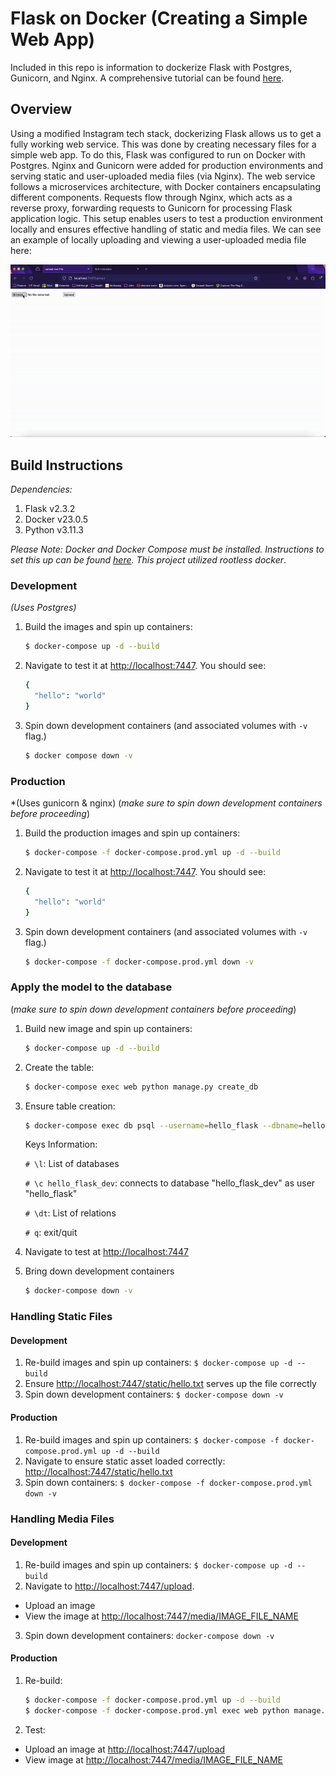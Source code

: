 # Flask on Docker (Creating a Simple Web App)
Included in this repo is information to dockerize Flask with Postgres, Gunicorn, and Nginx. A comprehensive tutorial can be found [here](https://testdriven.io/blog/dockerizing-flask-with-postgres-gunicorn-and-nginx/).     

## Overview
Using a modified Instagram tech stack, dockerizing Flask allows us to get a fully working web service. This was done by creating necessary files for a simple web app. To do this, Flask was configured to run on Docker with Postgres. Nginx and Gunicorn were added for production environments and serving static and user-uploaded media files (via Nginx). The web service follows a microservices architecture, with Docker containers encapsulating different components. Requests flow through Nginx, which acts as a reverse proxy, forwarding requests to Gunicorn for processing Flask application logic. This setup enables users to test a production environment locally and ensures effective handling of static and media files. We can see an example of locally uploading and viewing a user-uploaded media file here:

![Upload GIF](upload.gif)

## Build Instructions
*Dependencies:*
1. Flask v2.3.2
2. Docker v23.0.5
3. Python v3.11.3

*Please Note: Docker and Docker Compose must be installed. Instructions to set this up can be found [here](https://docs.docker.com/engine/security/rootless/#install). This project utilized rootless docker*.

### Development

*(Uses Postgres)*

1. Build the images and spin up containers:

    ```sh
    $ docker-compose up -d --build
    ```
2. Navigate to test it at [http://localhost:7447](http://localhost:7447). You should see:
   ```sh
   {
     "hello": "world"
   }
   ```
3. Spin down development containers (and associated volumes with `-v` flag.)
    ```sh
    $ docker compose down -v
    ```
### Production

*(Uses gunicorn & nginx)
(*make sure to spin down development containers before proceeding*)

1. Build the production images and spin up containers:
    ```sh
    $ docker-compose -f docker-compose.prod.yml up -d --build
    ```
2. Navigate to test it at [http://localhost:7447](http://localhost:7447). You should see:
     ```sh
     {
       "hello": "world"
     }
     ```
3. Spin down development containers (and associated volumes with `-v` flag.)
    ```sh
    $ docker-compose -f docker-compose.prod.yml down -v
    ```
### Apply the model to the database
(*make sure to spin down development containers before proceeding*)
1. Build new image and spin up containers:
    ```sh
    $ docker-compose up -d --build
    ```
2. Create the table:
    ```sh
    $ docker-compose exec web python manage.py create_db
    ```
3. Ensure table creation:
    ```sh
    $ docker-compose exec db psql --username=hello_flask --dbname=hello_flask_dev
    ```
    
    Keys Information:
    
    `# \l`: List of databases
    
    `# \c hello_flask_dev`: connects to database "hello_flask_dev" as user "hello_flask"

    `# \dt`: List of relations

    `# q`: exit/quit
4.  Navigate to test at [http://localhost:7447](http://localhost:7447)
5. Bring down development containers
    ```sh
    $ docker-compose down -v
    ```
### Handling Static Files
#### Development
1. Re-build images and spin up containers: `$ docker-compose up -d --build`
2. Ensure [http://localhost:7447/static/hello.txt](http://localhost:5001/static/hello.txt) serves up the file correctly
3. Spin down development containers: `$ docker-compose down -v`
#### Production
1. Re-build images and spin up containers: `$ docker-compose -f docker-compose.prod.yml up -d --build`
2. Navigate to ensure static asset loaded correctly: [http://localhost:7447/static/hello.txt](http://localhost:5001/static/hello.txt)
3. Spin down containers: `$ docker-compose -f docker-compose.prod.yml down -v`

### Handling Media Files
#### Development
1. Re-build images and spin up containers: `$ docker-compose up -d --build`
2. Navigate to [http://localhost:7447/upload](http://localhost:7447/upload).
* Upload an image
* View the image at [http://localhost:7447/media/IMAGE_FILE_NAME](http://localhost:7447/media/IMAGE_FILE_NAME)
3. Spin down development containers: `docker-compose down -v`
#### Production
1. Re-build:
    ```sh
    $ docker-compose -f docker-compose.prod.yml up -d --build
    $ docker-compose -f docker-compose.prod.yml exec web python manage.py create_db
    ```
2. Test:
* Upload an image at [http://localhost:7447/upload](http://localhost:7447/upload)
* View image at [http://localhost:7447/media/IMAGE_FILE_NAME](http://localhost:7447/media/IMAGE_FILE_NAME)


